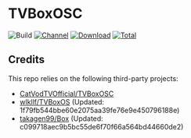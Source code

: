 # TVBoxOSC

![Build](https://shields.io/github/workflow/status/wlkllf/TVBoxOSC/Test?logo=github&label=Build)
[![Channel](https://img.shields.io/badge/Follow-Telegram-blue.svg?logo=telegram)](https://t.me/TVBoxOSC)
[![Download](https://img.shields.io/github/v/release/wlkllf/TVBoxOSC?color=orange&logoColor=orange&label=Download&logo=DocuSign)](https://github.com/wlkllf/TVBoxOSC/releases/latest) 
[![Total](https://shields.io/github/downloads/wlkllf/TVBoxOSC/total?logo=Bookmeter&label=Counts&logoColor=yellow&color=yellow)](https://github.com/wlkllf/TVBoxOSC/releases)

## Credits
This repo relies on the following third-party projects:
- [CatVodTVOfficial/TVBoxOSC](https://github.com/CatVodTVOfficial/TVBoxOSC)
- [wlkllf/TVBoxOS](https://github.com/wlkllf/TVBoxOS) (Updated: 1f79fb544bbe60e2075aa39fe76e9e450796188e)
- [takagen99/Box](https://github.com/takagen99/Box) (Updated: c099718aec9b5bc55de6f70f66a564bd44660de2)
